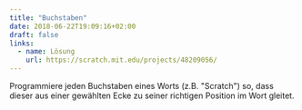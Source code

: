```yaml
---
title: "Buchstaben"
date: 2018-06-22T19:09:16+02:00
draft: false
links:
  - name: Lösung
    url: https://scratch.mit.edu/projects/48209056/
---
```


Programmiere jeden Buchstaben eines Worts (z.B. &quot;Scratch&quot;) so, dass dieser aus einer gewählten Ecke zu seiner richtigen Position im Wort gleitet.

